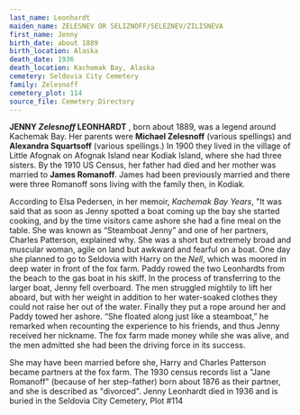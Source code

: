 ```yaml
---
last_name: Leonhardt
maiden_name: ZELESNEV OR SELIZNOFF/SELEZNEV/ZILISNEVA
first_name: Jenny
birth_date: about 1889
birth_location: Alaska
death_date: 1936
death_location: Kachemak Bay, Alaska
cemetery: Seldovia City Cemetery
family: Zelesnoff
cemetery_plot: 114
source_file: Cemetery Directory
---
```

**JENNY *Zelesnoff* LEONHARDT** , born about 1889, was a legend around Kachemak Bay. Her parents were **Michael Zelesnoff** (various spellings) and **Alexandra Squartsoff** (various spellings.) In 1900 they lived in the village of Little Afognak on Afognak Island near Kodiak Island, where she had three sisters. By the 1910 US Census, her father had died and her mother was married to **James Romanoff**. James had been previously married and there were three Romanoff sons living with the family then, in Kodiak. 

According to Elsa Pedersen, in her memoir, *Kachemak Bay Years*, "It was said that as soon as Jenny spotted a boat coming up the bay she started cooking, and by the time visitors came ashore she had a fine meal on the table.  She was known as “Steamboat Jenny” and one of her partners, Charles Patterson, explained why.  She was a short but extremely broad and muscular woman, agile on land but awkward and fearful on a boat.  One day she planned to go to Seldovia with Harry on the *Nell*, which was moored in deep water in front of the fox farm.  Paddy rowed the two Leonhardts from the beach to the gas boat in his skiff.  In the process of transferring to the larger boat, Jenny fell overboard.  The men struggled mightily to lift her aboard, but with her weight in addition to her water-soaked clothes they could not raise her out of the water.  Finally they put a rope around her and Paddy towed her ashore.  “She floated along just like a steamboat,” he remarked when recounting the experience to his friends, and thus Jenny received her nickname.  The fox farm made money while she was alive, and the men admitted she had been the driving force in its success.   

She may have been married before she, Harry and Charles Patterson became partners at the fox farm. The 1930 census records list a "Jane Romanoff" (because of her step-father) born about 1876 as their partner, and she is described as "divorced". Jenny Leonhardt died in 1936 and is buried in the Seldovia City Cemetery, Plot #114


